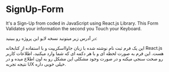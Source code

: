 # SignUp-Form
It's a Sign-Up from coded in JavaScript using React.js Library. This Form Validates your information the second you Touch your Keyboard. 

در آدرس زیر میتونید نسخه لایو این پروژه رو ببینید:


این یک فرم ثبت نام نوشته شده با زبان جاوااسکریپت و با استفاده از کتابخانه React.js هست. این فرم به صورت لحظه ای و با هر دکمه ای که شما وارد میکنید،
اطلاعات کاربر رو صحت سنجی میکنه و در صورت وجود مشکلی این مشکل رو به اون اطلاع میده و در نتیجه تجربه UX خیلی خوبی داره.
